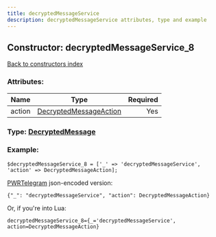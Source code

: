 ```yaml
---
title: decryptedMessageService
description: decryptedMessageService attributes, type and example
---
```

## Constructor: decryptedMessageService\_8  
[Back to constructors index](index.md)



### Attributes:

| Name     |    Type       | Required |
|----------|:-------------:|---------:|
|action|[DecryptedMessageAction](../types/DecryptedMessageAction.md) | Yes|



### Type: [DecryptedMessage](../types/DecryptedMessage.md)


### Example:

```
$decryptedMessageService_8 = ['_' => 'decryptedMessageService', 'action' => DecryptedMessageAction];
```  

[PWRTelegram](https://pwrtelegram.xyz) json-encoded version:

```
{"_": "decryptedMessageService", "action": DecryptedMessageAction}
```


Or, if you're into Lua:  


```
decryptedMessageService_8={_='decryptedMessageService', action=DecryptedMessageAction}

```


